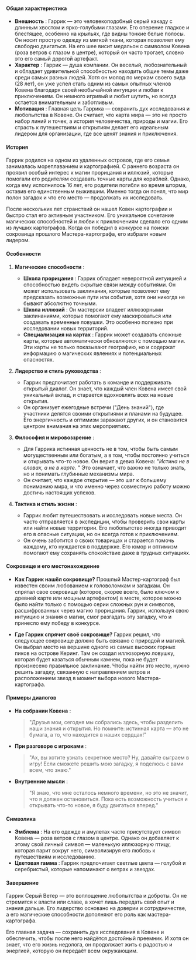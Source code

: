 #### **Общая характеристика**

- **Внешность** : Гаррик — это человекоподобный серый какаду с длинным хвостом и ярко-голубыми глазами. Его оперение гладкое и блестящее, особенно на крыльях, где видны тонкие белые полосы. Он носит простую одежду из мягкой ткани, которая позволяет ему свободно двигаться. На его шее висит медальон с символом Ковена (роза ветров с глазом в центре), который он часто трогает, словно это его самый дорогой артефакт.
- **Характер** : Гаррик — душа компании. Он веселый, любознательный и обладает удивительной способностью находить общие темы даже среди самых разных людей. Хотя он молод по меркам своего вида (28 лет), он уже успел стать одним из самых опытных членов Ковена благодаря своей необычайной интуиции и любви к приключениям. Он немного игривый и любит шутить, но всегда остается внимательным и заботливым.
- **Мотивация** : Главная цель Гаррика — сохранить дух исследования и любопытства в Ковене. Он считает, что карта мира — это не просто набор линий и точек, а история человечества, природы и магии. Его страсть к путешествиям и открытиям делает его идеальным лидером для организации, где все ценят знания и приключения.

#### **История**

Гаррик родился на одном из удаленных островов, где его семья занималась мореплаванием и картографией. С раннего возраста он проявил особый интерес к магии прорицания и иллюзий, которые помогали его родителям создавать точные карты для кораблей. Однако, когда ему исполнилось 16 лет, его родители погибли во время шторма, оставив его единственным выжившим. Именно тогда он понял, что мир полон загадок и что его место — продолжать их исследовать.

После нескольких лет странствий он нашел Ковен картографии и быстро стал его активным участником. Его уникальное сочетание магических способностей и любви к приключениям сделало его одним из лучших картографов. Когда он победил в конкурсе на поиски сокровища прошлого Мастера-картографа, его избрали новым лидером.

#### **Особенности**

1. **Магические способности** :
    
    - **Школа прорицания** : Гаррик обладает невероятной интуицией и способностью видеть скрытые связи между событиями. Он может использовать заклинания, которые позволяют ему предсказать возможные пути или события, хотя они никогда не бывают абсолютно точными.
    - **Школа иллюзий** : Он мастерски владеет иллюзорными заклинаниями, которые помогают ему маскироваться или создавать временные ловушки. Это особенно полезно при исследовании новых территорий.
    - **Специализация на картах** : Гаррик может создавать сложные карты, которые автоматически обновляются с помощью магии. Эти карты не только показывают географию, но и содержат информацию о магических явлениях и потенциальных опасностях.
2. **Лидерство и стиль руководства** :
    
    - Гаррик предпочитает работать в команде и поддерживать открытый диалог. Он знает, что каждый член Ковена имеет свой уникальный вклад, и старается вдохновлять всех на новые открытия.
    - Он организует ежегодные встречи ("День знаний"), где участники делятся своими открытиями и планами на будущее. Его энергичность и оптимизм заражают других, и он становится центром внимания на этих мероприятиях.
3. **Философия и мировоззрение** :
    
    - Для Гаррика истинная ценность не в том, чтобы быть самым могущественным или богатым, а в том, чтобы постоянно учиться и открывать что-то новое. Он верит в девиз Ковена: "_Истина не в словах, а не в карте._ " Это означает, что важно не только знать, но и понимать глубинные механизмы мира.
    - Он считает, что каждое открытие — это шаг к большему пониманию мира, и что именно через совместную работу можно достичь настоящих успехов.
4. **Тактика и стиль жизни** :
    
    - Гаррик любит путешествовать и исследовать новые места. Он часто отправляется в экспедиции, чтобы проверить свои карты или найти новые территории. Его любопытство иногда приводит его в опасные ситуации, но он всегда готов к приключениям.
    - Он очень заботится о своих товарищах и старается помочь каждому, кто нуждается в поддержке. Его юмор и оптимизм помогают ему сохранять спокойствие даже в трудных ситуациях.

#### **Сокровище и его местонахождение**

- **Как Гаррик нашёл сокровище?** Прошлый Мастер-картограф был известен своим любованием к головоломкам и загадкам. Он спрятал свое сокровище (которое, скорее всего, было ключом к древней карте или мощным артефактом) в месте, которое можно было найти только с помощью серии сложных рун и символов, расшифрованных через магию прорицания. Гаррик, используя свою интуицию и знания о магии, смог разгадать эту загадку, что и принесло ему победу в конкурсе.
    
- **Где Гаррик спрячет своё сокровище?** Гаррик решил, что следующее сокровище должно быть связано с природой и магией. Он выбрал место на вершине одного из самых высоких горных пиков на острове Керинг. Там он создал иллюзорную ловушку, которая будет казаться обычным камнем, пока не будет произнесено правильное заклинание. Чтобы найти это место, нужно решить загадку, связанную с направлением ветров и расположением звезд в момент выбора нового Мастера-картографа.
    

#### **Примеры диалогов**

- **На собрании Ковена** :
    
    > "Друзья мои, сегодня мы собрались здесь, чтобы разделить наши знания и открытия. Но помните: истинная карта — это не бумага, а то, что находится в наших сердцах!"
    
- **При разговоре с игроками** :
    
    > "Ах, вы хотите узнать секретное место? Ну, давайте сыграем в игру! Если сможете решить мою загадку, я поделюсь с вами всем, что знаю."
    
- **Внутренние мысли** :
    
    > "Я знаю, что мне осталось немного времени, но это не значит, что я должен остановиться. Пока есть возможность учиться и открывать что-то новое, я буду двигаться вперед."
    

#### **Символика**

- **Эмблема** : На его одежде и амулетах часто присутствует символ Ковена — роза ветров с глазом в центре. Однако он добавляет к этому свой личный символ — маленькую иллюзорную птицу, которая парит вокруг него, символизируя его любовь к путешествиям и исследованию.
- **Цветовая гамма** : Гаррик предпочитает светлые цвета — голубой и серебристый, которые напоминают о ветрах и звездах.

#### **Завершение**

Гаррик Серый Ветер — это воплощение любопытства и доброты. Он не стремится к власти или славе, а хочет лишь передать свой опыт и знания дальше. Его лидерство основано на доверии и сотрудничестве, а его магические способности дополняют его роль как мастера-картографа.

Его главная задача — сохранить дух исследования в Ковене и обеспечить, чтобы после него найдётся достойный преемник. И хотя он знает, что его жизнь недолога, он продолжает жить с радостью и энергией, которую он передаёт всем окружающим.